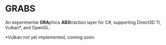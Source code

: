 ﻿# GRABS
An experimental **GRA**phics **ABS**traction layer for C#, supporting Direct3D 11, Vulkan*, and OpenGL.

*Vulkan not yet implemented, coming soon.